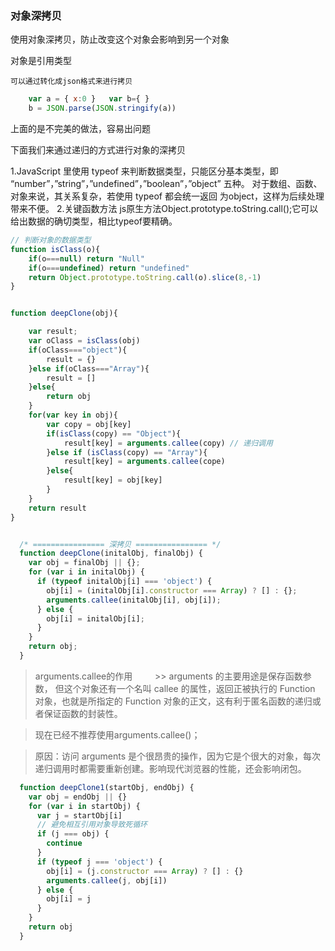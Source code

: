 ### 对象深拷贝

使用对象深拷贝，防止改变这个对象会影响到另一个对象

对象是引用类型

	可以通过转化成json格式来进行拷贝
```js
	var a = { x:0 }   var b={ }
 	b = JSON.parse(JSON.stringify(a))
```
上面的是不完美的做法，容易出问题

下面我们来通过递归的方式进行对象的深拷贝


1.JavaScript 里使用 typeof 来判断数据类型，只能区分基本类型，即 “number”，”string”，”undefined”，”boolean”，”object” 五种。
对于数组、函数、对象来说，其关系复杂，若使用 typeof 都会统一返回 为object，这样为后续处理带来不便。
2.关键函数方法
       js原生方法Object.prototype.toString.call();它可以给出数据的确切类型，相比typeof要精确。
```js
// 判断对象的数据类型
function isClass(o){
	if(o===null) return "Null"
	if(o===undefined) return "undefined"
	return Object.prototype.toString.call(o).slice(8,-1)
}


function deepClone(obj){

	var result;
	var oClass = isClass(obj)
	if(oClass==="object"){
		result = {}
	}else if(oClass==="Array"){
		result = []
	}else{
		return obj
	}
	for(var key in obj){
		var copy = obj[key]
		if(isClass(copy) == "Object"){
			result[key] = arguments.callee(copy) // 递归调用
		}else if (isClass(copy) == "Array"){
			result[key] = arguments.callee(cope)
		}else{
			result[key] = obj[key]
		}
	}
	return result
}


  /* ================ 深拷贝 ================ */
  function deepClone(initalObj, finalObj) {
    var obj = finalObj || {};
    for (var i in initalObj) {
      if (typeof initalObj[i] === 'object') {
        obj[i] = (initalObj[i].constructor === Array) ? [] : {};
        arguments.callee(initalObj[i], obj[i]);
      } else {
        obj[i] = initalObj[i];
      }
    }
    return obj;
  }
```
> arguments.callee的作用
　　 >> arguments 的主要用途是保存函数参数， 但这个对象还有一个名叫 callee 的属性，返回正被执行的 Function 对象，也就是所指定的 Function 对象的正文，这有利于匿名函数的递归或者保证函数的封装性。

> 现在已经不推荐使用arguments.callee()；

> 原因：访问 arguments 是个很昂贵的操作，因为它是个很大的对象，每次递归调用时都需要重新创建。影响现代浏览器的性能，还会影响闭包。

```js
  function deepClone1(startObj, endObj) {
    var obj = endObj || {}
    for (var i in startObj) {
      var j = startObj[i]
      // 避免相互引用对象导致死循环
      if (j === obj) {
        continue
      }
      if (typeof j === 'object') {
        obj[i] = (j.constructor === Array) ? [] : {}
        arguments.callee(j, obj[i])
      } else {
        obj[i] = j
      }
    }
    return obj
  }
```